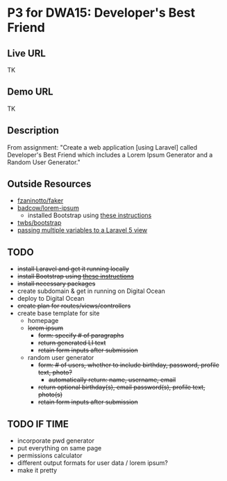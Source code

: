 # P3 for DWA15: Developer's Best Friend

## Live URL

TK

## Demo URL

TK

## Description

From assignment: "Create a web application [using Laravel] called Developer's Best Friend which includes a Lorem Ipsum Generator and a Random User Generator."

## Outside Resources

- [fzaninotto/faker](https://github.com/fzaninotto/Faker)
- [badcow/lorem-ipsum](https://github.com/Badcow/LoremIpsum)
	- installed Bootstrap using [these instructions](http://transmission.vehikl.com/adding-twitter-bootstrap-to-your-laravel-5-app/)
- [twbs/bootstrap](https://github.com/twbs/bootstrap)
- [passing multiple variables to a Laravel 5 view](http://www.easylaravelbook.com/blog/2015/03/09/passing-multiple-variables-into-a-laravel-5-view/)

## TODO
- ~~install Laravel and get it running locally~~
- ~~install Bootstrap using [these instructions](http://transmission.vehikl.com/adding-twitter-bootstrap-to-your-laravel-5-app/)~~
- ~~install necessary packages~~
- create subdomain & get in running on Digital Ocean
- deploy to Digital Ocean
- ~~create plan for routes/views/controllers~~
- create base template for site
	- homepage
	- ~~lorem ipsum~~
		- ~~form: specify # of paragraphs~~
		- ~~return generated LI text~~
		- ~~retain form inputs after submission~~
	- random user generator
		- ~~form: # of users, whether to include birthday, password, profile text, photo?~~
			- ~~automatically return: name, username, email~~
		- ~~return optional birthday(s), email password(s), profile text, photo(s)~~
		- ~~retain form inputs after submission~~

## TODO IF TIME
- incorporate pwd generator
- put everything on same page
- permissions calculator
- different output formats for user data / lorem ipsum?
- make it pretty

